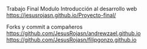 Trabajo Final Modulo Introducción al desarrollo web
https://jesusrojasn.github.io/Proyecto-final/

Forks y commit a compañeros
https://github.com/JesusRojasn/andrewzael.github.io
https://github.com/JesusRojasn/filipgonzo.github.io
